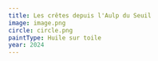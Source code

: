 ```yaml
---
title: Les crêtes depuis l'Aulp du Seuil
image: image.png
circle: circle.png
paintType: Huile sur toile
year: 2024
---
```


